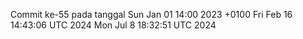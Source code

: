 Commit ke-55 pada tanggal Sun Jan 01 14:00 2023 +0100
Fri Feb 16 14:43:06 UTC 2024
Mon Jul  8 18:32:51 UTC 2024
